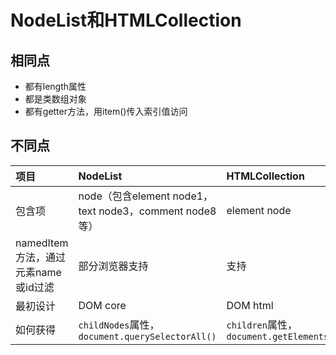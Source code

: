 # NodeList和HTMLCollection

## 相同点

* 都有length属性
* 都是类数组对象
* 都有getter方法，用item()传入索引值访问

## 不同点

| **项目** | **NodeList** | **HTMLCollection** |
| :--- | :--- | :--- |
| 包含项 | node（包含element node1，text node3，comment node8等） | element node |
| namedItem方法，通过元素name或id过滤 | 部分浏览器支持 | 支持 |
| 最初设计 | DOM core | DOM html |
| 如何获得 | `childNodes`属性，`document.querySelectorAll()` | `children`属性，`document.getElementsByTagName()` |
